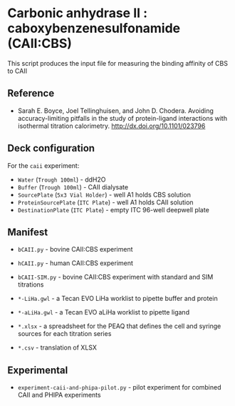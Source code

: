 # Carbonic anhydrase II : caboxybenzenesulfonamide (CAII:CBS)

This script produces the input file for measuring the binding affinity of CBS to CAII

## Reference

* Sarah E. Boyce, Joel Tellinghuisen, and John D. Chodera.
  Avoiding accuracy-limiting pitfalls in the study of protein-ligand interactions with isothermal titration calorimetry.
  http://dx.doi.org/10.1101/023796

## Deck configuration

For the `caii` experiment:
* `Water` (`Trough 100ml`) - ddH2O
* `Buffer` (`Trough 100ml`) - CAII dialysate
* `SourcePlate` (`5x3 Vial Holder`) - well A1 holds CBS solution
* `ProteinSourcePlate` (`ITC Plate`) - well A1 holds CAII solution
* `DestinationPlate` (`ITC Plate`) - empty ITC 96-well deepwell plate

## Manifest

* `bCAII.py` - bovine CAII:CBS experiment
* `hCAII.py` - human CAII:CBS experiment
* `bCAII-SIM.py` - bovine CAII:CBS experiment with standard and SIM titrations

* `*-LiHa.gwl` - a Tecan EVO LiHa worklist to pipette buffer and protein
* `*-aLiHa.gwl` - a Tecan EVO aLiHa worklist to pipette ligand
* `*.xlsx` - a spreadsheet for the PEAQ that defines the cell and syringe sources for each titration series
* `*.csv` - translation of XLSX

## Experimental

* `experiment-caii-and-phipa-pilot.py` - pilot experiment for combined CAII and PHIPA experiments
